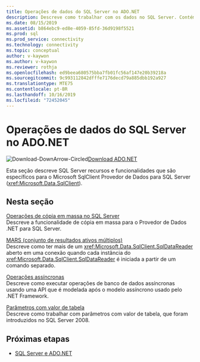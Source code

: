 ```yaml
---
title: Operações de dados do SQL Server no ADO.NET
description: Descreve como trabalhar com os dados no SQL Server. Contém seções sobre operações de cópia em massa, MARS, operações assíncronas e parâmetros com valor de tabela.
ms.date: 08/15/2019
ms.assetid: b864ebc9-ed8e-4059-85fd-36d9198f5521
ms.prod: sql
ms.prod_service: connectivity
ms.technology: connectivity
ms.topic: conceptual
author: v-kaywon
ms.author: v-kaywon
ms.reviewer: rothja
ms.openlocfilehash: ed9beea680575bba7fb01fc56af147e20b39218a
ms.sourcegitcommit: 9c993112842dfffe7176decd79a885dbb192a927
ms.translationtype: MTE75
ms.contentlocale: pt-BR
ms.lasthandoff: 10/16/2019
ms.locfileid: "72452045"
---
```

# <a name="sql-server-data-operations-in-adonet"></a>Operações de dados do SQL Server no ADO.NET

![Download-DownArrow-Circled](../../../ssdt/media/download.png)[Download ADO.NET](../../sql-connection-libraries.md#anchor-20-drivers-relational-access)

Esta seção descreve SQL Server recursos e funcionalidades que são específicos para o Microsoft SqlClient Provedor de Dados para SQL Server (<xref:Microsoft.Data.SqlClient>).  
  
## <a name="in-this-section"></a>Nesta seção  
[Operações de cópia em massa no SQL Server](bulk-copy-operations-sql-server.md)  
Descreve a funcionalidade de cópia em massa para o Provedor de Dados .NET para SQL Server.  
  
[MARS (conjunto de resultados ativos múltiplos)](multiple-active-result-sets-mars.md)  
Descreve como ter mais de um <xref:Microsoft.Data.SqlClient.SqlDataReader> aberto em uma conexão quando cada instância do <xref:Microsoft.Data.SqlClient.SqlDataReader> é iniciada a partir de um comando separado.  
  
[Operações assíncronas](asynchronous-operations.md)  
Descreve como executar operações de banco de dados assíncronas usando uma API que é modelada após o modelo assíncrono usado pelo .NET Framework.  
  
[Parâmetros com valor de tabela](table-valued-parameters.md)  
Descreve como trabalhar com parâmetros com valor de tabela, que foram introduzidos no SQL Server 2008.  
  
## <a name="next-steps"></a>Próximas etapas
- [SQL Server e ADO.NET](index.md)
